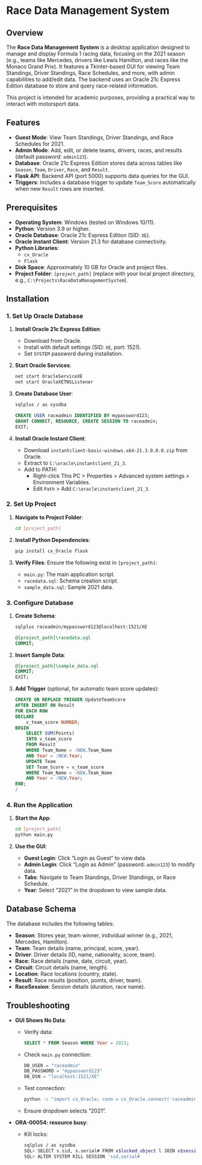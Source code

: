 # Race Data Management System

## Overview

The **Race Data Management System** is a desktop application designed to manage and display Formula 1 racing data, focusing on the 2021 season (e.g., teams like Mercedes, drivers like Lewis Hamilton, and races like the Monaco Grand Prix). It features a Tkinter-based GUI for viewing Team Standings, Driver Standings, Race Schedules, and more, with admin capabilities to add/edit data. The backend uses an Oracle 21c Express Edition database to store and query race-related information.

This project is intended for academic purposes, providing a practical way to interact with motorsport data.

## Features

- **Guest Mode**: View Team Standings, Driver Standings, and Race Schedules for 2021.
- **Admin Mode**: Add, edit, or delete teams, drivers, races, and results (default password: `admin123`).
- **Database**: Oracle 21c Express Edition stores data across tables like `Season`, `Team`, `Driver`, `Race`, and `Result`.
- **Flask API**: Backend API (port 5000) supports data queries for the GUI.
- **Triggers**: Includes a database trigger to update `Team_Score` automatically when new `Result` rows are inserted.

## Prerequisites

- **Operating System**: Windows (tested on Windows 10/11).
- **Python**: Version 3.9 or higher.
- **Oracle Database**: Oracle 21c Express Edition (SID: `XE`).
- **Oracle Instant Client**: Version 21.3 for database connectivity.
- **Python Libraries**:
  - `cx_Oracle`
  - `Flask`
- **Disk Space**: Approximately 10 GB for Oracle and project files.
- **Project Folder**: `[project_path]` (replace with your local project directory, e.g., `C:\Projects\RaceDataManagementSystem`).

## Installation

### 1. Set Up Oracle Database

1. **Install Oracle 21c Express Edition**:
   - Download from Oracle.
   - Install with default settings (SID: `XE`, port: 1521).
   - Set `SYSTEM` password during installation.

2. **Start Oracle Services**:
   ```bash
   net start OracleServiceXE
   net start OracleXETNSListener
   ```

3. **Create Database User**:
   ```bash
   sqlplus / as sysdba
   ```
   ```sql
   CREATE USER raceadmin IDENTIFIED BY mypassword123;
   GRANT CONNECT, RESOURCE, CREATE SESSION TO raceadmin;
   EXIT;
   ```

4. **Install Oracle Instant Client**:
   - Download `instantclient-basic-windows.x64-21.3.0.0.0.zip` from Oracle.
   - Extract to `C:\oracle\instantclient_21_3`.
   - Add to PATH:
     - Right-click This PC > Properties > Advanced system settings > Environment Variables.
     - Edit `Path` > Add `C:\oracle\instantclient_21_3`.

### 2. Set Up Project

1. **Navigate to Project Folder**:
   ```bash
   cd [project_path]
   ```

2. **Install Python Dependencies**:
   ```bash
   pip install cx_Oracle flask
   ```

3. **Verify Files**:
   Ensure the following exist in `[project_path]`:
   - `main.py`: The main application script.
   - `racedata.sql`: Schema creation script.
   - `sample_data.sql`: Sample 2021 data.

### 3. Configure Database

1. **Create Schema**:
   ```bash
   sqlplus raceadmin/mypassword123@localhost:1521/XE
   ```
   ```sql
   @[project_path]\racedata.sql
   COMMIT;
   ```

2. **Insert Sample Data**:
   ```sql
   @[project_path]\sample_data.sql
   COMMIT;
   EXIT;
   ```

3. **Add Trigger** (optional, for automatic team score updates):
   ```sql
   CREATE OR REPLACE TRIGGER UpdateTeamScore
   AFTER INSERT ON Result
   FOR EACH ROW
   DECLARE
       v_team_score NUMBER;
   BEGIN
       SELECT SUM(Points)
       INTO v_team_score
       FROM Result
       WHERE Team_Name = :NEW.Team_Name
       AND Year = :NEW.Year;
       UPDATE Team
       SET Team_Score = v_team_score
       WHERE Team_Name = :NEW.Team_Name
       AND Year = :NEW.Year;
   END;
   /
   ```

### 4. Run the Application

1. **Start the App**:
   ```bash
   cd [project_path]
   python main.py
   ```

2. **Use the GUI**:
   - **Guest Login**: Click “Login as Guest” to view data.
   - **Admin Login**: Click “Login as Admin” (password: `admin123`) to modify data.
   - **Tabs**: Navigate to Team Standings, Driver Standings, or Race Schedule.
   - **Year**: Select “2021” in the dropdown to view sample data.

## Database Schema

The database includes the following tables:
- **Season**: Stores year, team winner, individual winner (e.g., 2021, Mercedes, Hamilton).
- **Team**: Team details (name, principal, score, year).
- **Driver**: Driver details (ID, name, nationality, score, team).
- **Race**: Race details (name, date, circuit, year).
- **Circuit**: Circuit details (name, length).
- **Location**: Race locations (country, state).
- **Result**: Race results (position, points, driver, team).
- **RaceSession**: Session details (duration, race name).

## Troubleshooting

- **GUI Shows No Data**:
  - Verify data:
    ```sql
    SELECT * FROM Season WHERE Year = 2021;
    ```
  - Check `main.py` connection:
    ```python
    DB_USER = "raceadmin"
    DB_PASSWORD = "mypassword123"
    DB_DSN = "localhost:1521/XE"
    ```
  - Test connection:
    ```bash
    python -c "import cx_Oracle; conn = cx_Oracle.connect('raceadmin/mypassword123@localhost:1521/XE'); print(conn.version)"
    ```
  - Ensure dropdown selects “2021”.

- **ORA-00054: resource busy**:
  - Kill locks:
    ```bash
    sqlplus / as sysdba
    SQL> SELECT s.sid, s.serial# FROM v$locked_object l JOIN v$session s ON l.session_id = s.sid;
    SQL> ALTER SYSTEM KILL SESSION 'sid,serial#
